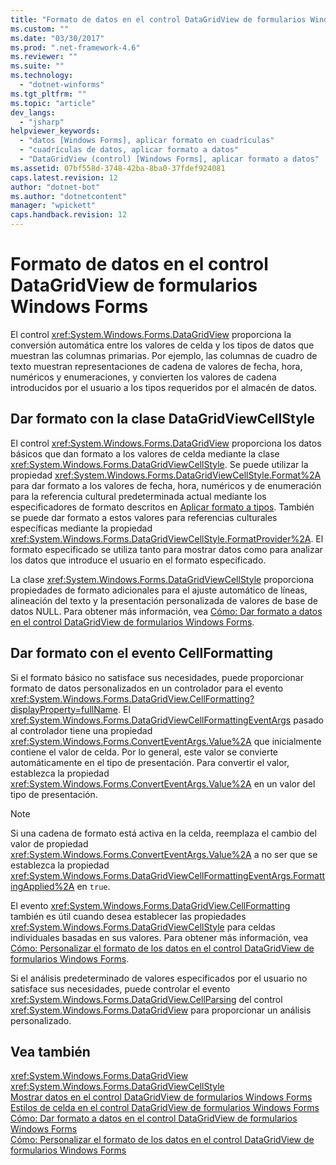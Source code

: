 ```yaml
---
title: "Formato de datos en el control DataGridView de formularios Windows Forms | Microsoft Docs"
ms.custom: ""
ms.date: "03/30/2017"
ms.prod: ".net-framework-4.6"
ms.reviewer: ""
ms.suite: ""
ms.technology: 
  - "dotnet-winforms"
ms.tgt_pltfrm: ""
ms.topic: "article"
dev_langs: 
  - "jsharp"
helpviewer_keywords: 
  - "datos [Windows Forms], aplicar formato en cuadrículas"
  - "cuadrículas de datos, aplicar formato a datos"
  - "DataGridView (control) [Windows Forms], aplicar formato a datos"
ms.assetid: 07bf558d-3748-42ba-8ba0-37fdef924081
caps.latest.revision: 12
author: "dotnet-bot"
ms.author: "dotnetcontent"
manager: "wpickett"
caps.handback.revision: 12
---
```

# Formato de datos en el control DataGridView de formularios Windows Forms
El control <xref:System.Windows.Forms.DataGridView> proporciona la conversión automática entre los valores de celda y los tipos de datos que muestran las columnas primarias.  Por ejemplo, las columnas de cuadro de texto muestran representaciones de cadena de valores de fecha, hora, numéricos y enumeraciones, y convierten los valores de cadena introducidos por el usuario a los tipos requeridos por el almacén de datos.  
  
## Dar formato con la clase DataGridViewCellStyle  
 El control <xref:System.Windows.Forms.DataGridView> proporciona los datos básicos que dan formato a los valores de celda mediante la clase <xref:System.Windows.Forms.DataGridViewCellStyle>.  Se puede utilizar la propiedad <xref:System.Windows.Forms.DataGridViewCellStyle.Format%2A> para dar formato a los valores de fecha, hora, numéricos y de enumeración para la referencia cultural predeterminada actual mediante los especificadores de formato descritos en [Aplicar formato a tipos](../../../../docs/standard/base-types/formatting-types.md).  También se puede dar formato a estos valores para referencias culturales específicas mediante la propiedad <xref:System.Windows.Forms.DataGridViewCellStyle.FormatProvider%2A>.  El formato especificado se utiliza tanto para mostrar datos como para analizar los datos que introduce el usuario en el formato especificado.  
  
 La clase <xref:System.Windows.Forms.DataGridViewCellStyle> proporciona propiedades de formato adicionales para el ajuste automático de líneas, alineación del texto y la presentación personalizada de valores de base de datos NULL.  Para obtener más información, vea [Cómo: Dar formato a datos en el control DataGridView de formularios Windows Forms](../../../../docs/framework/winforms/controls/how-to-format-data-in-the-windows-forms-datagridview-control.md).  
  
## Dar formato con el evento CellFormatting  
 Si el formato básico no satisface sus necesidades, puede proporcionar formato de datos personalizados en un controlador para el evento <xref:System.Windows.Forms.DataGridView.CellFormatting?displayProperty=fullName>.  El <xref:System.Windows.Forms.DataGridViewCellFormattingEventArgs> pasado al controlador tiene una propiedad <xref:System.Windows.Forms.ConvertEventArgs.Value%2A> que inicialmente contiene el valor de celda.  Por lo general, este valor se convierte automáticamente en el tipo de presentación.  Para convertir el valor, establezca la propiedad <xref:System.Windows.Forms.ConvertEventArgs.Value%2A> en un valor del tipo de presentación.  
  
> [!NOTE]
>  Si una cadena de formato está activa en la celda, reemplaza el cambio del valor de propiedad <xref:System.Windows.Forms.ConvertEventArgs.Value%2A> a no ser que se establezca la propiedad <xref:System.Windows.Forms.DataGridViewCellFormattingEventArgs.FormattingApplied%2A> en `true`.  
  
 El evento <xref:System.Windows.Forms.DataGridView.CellFormatting> también es útil cuando desea establecer las propiedades <xref:System.Windows.Forms.DataGridViewCellStyle> para celdas individuales basadas en sus valores.  Para obtener más información, vea [Cómo: Personalizar el formato de los datos en el control DataGridView de formularios Windows Forms](../../../../docs/framework/winforms/controls/how-to-customize-data-formatting-in-the-windows-forms-datagridview-control.md).  
  
 Si el análisis predeterminado de valores especificados por el usuario no satisface sus necesidades, puede controlar el evento <xref:System.Windows.Forms.DataGridView.CellParsing> del control <xref:System.Windows.Forms.DataGridView> para proporcionar un análisis personalizado.  
  
## Vea también  
 <xref:System.Windows.Forms.DataGridView>   
 <xref:System.Windows.Forms.DataGridViewCellStyle>   
 [Mostrar datos en el control DataGridView de formularios Windows Forms](../../../../docs/framework/winforms/controls/displaying-data-in-the-windows-forms-datagridview-control.md)   
 [Estilos de celda en el control DataGridView de formularios Windows Forms](../../../../docs/framework/winforms/controls/cell-styles-in-the-windows-forms-datagridview-control.md)   
 [Cómo: Dar formato a datos en el control DataGridView de formularios Windows Forms](../../../../docs/framework/winforms/controls/how-to-format-data-in-the-windows-forms-datagridview-control.md)   
 [Cómo: Personalizar el formato de los datos en el control DataGridView de formularios Windows Forms](../../../../docs/framework/winforms/controls/how-to-customize-data-formatting-in-the-windows-forms-datagridview-control.md)